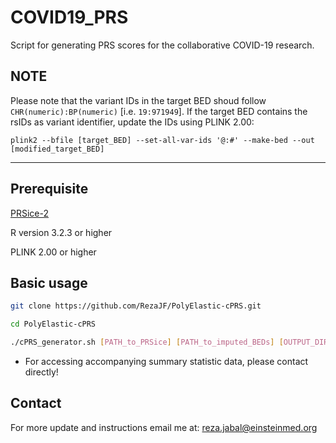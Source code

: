 # COVID19_PRS
Script for generating PRS scores for the collaborative COVID-19 research.

## NOTE

Please note that the variant IDs in the target BED shoud follow `CHR(numeric):BP(numeric)` [i.e. `19:971949`].
If the target BED contains the rsIDs as variant identifier, update the IDs using PLINK 2.00:

``` plink2 --bfile [target_BED] --set-all-var-ids '@:#' --make-bed --out [modified_target_BED] ```


--------------------------------------
## Prerequisite

[PRSice-2](https://www.prsice.info/)

R version 3.2.3 or higher

PLINK 2.00 or higher

## Basic usage

```bash
git clone https://github.com/RezaJF/PolyElastic-cPRS.git

cd PolyElastic-cPRS

./cPRS_generator.sh [PATH_to_PRSice] [PATH_to_imputed_BEDs] [OUTPUT_DIRECTORY]
```
- For accessing accompanying summary statistic data, please contact directly!

## Contact
For more update and instructions email me at: reza.jabal@einsteinmed.org
